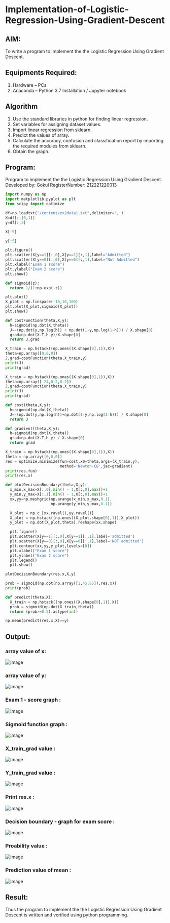 # Implementation-of-Logistic-Regression-Using-Gradient-Descent

## AIM:
To write a program to implement the the Logistic Regression Using Gradient Descent.

## Equipments Required:
1. Hardware – PCs
2. Anaconda – Python 3.7 Installation / Jupyter notebook

## Algorithm
1. Use the standard libraries in python for finding linear regression.
2. Set variables for assigning dataset values.
3. Import linear regression from sklearn.
4. Predict the values of array.
5. Calculate the accuracy, confusion and classification report by importing the required modules from sklearn.
6. Obtain the graph.

## Program:
Program to implement the the Logistic Regression Using Gradient Descent.
Developed by: Gokul
RegisterNumber: 212221220013 
```py
import numpy as np
import matplotlib.pyplot as plt
from scipy import optimize

df=np.loadtxt("/content/ex2data1.txt",delimiter=',')
X=df[:,[0,1]]
y=df[:,2]

X[:5]

y[:5]

plt.figure()
plt.scatter(X[y==1][:,0],X[y==1][:,1],label="Admitted")
plt.scatter(X[y==0][:,0],X[y==0][:,1],label="Not Admitted")
plt.xlabel("Exam 1 score")
plt.ylabel("Exam 2 score")
plt.show()

def sigmoid(z):
  return 1/(1+np.exp(-z))

plt.plot()
X_plot = np.linspace(-10,10,100)
plt.plot(X_plot,sigmoid(X_plot))
plt.show()

def costFunction(theta,X,y):
  h=sigmoid(np.dot(X,theta))
  J=-(np.dot(y,np.log(h)) + np.dot(1-y,np.log(1-h))) / X.shape[0]
  grad=np.dot(X.T,h-y)/X.shape[0]
  return J,grad

X_train = np.hstack((np.ones((X.shape[0],1)),X))
theta=np.array([0,0,0])
J,grad=costFunction(theta,X_train,y)
print(J)
print(grad)

X_train = np.hstack((np.ones((X.shape[0],1)),X))
theta=np.array([-24,0.2,0.2])
J,grad=costFunction(theta,X_train,y)
print(J)
print(grad)

def cost(theta,X,y):
  h=sigmoid(np.dot(X,theta))
  J=-(np.dot(y,np.log(h))+np.dot(1-y,np.log(1-h))) / X.shape[0]
  return J

def gradient(theta,X,y):
  h=sigmoid(np.dot(X,theta))
  grad=np.dot(X.T,h-y) / X.shape[0]
  return grad

X_train = np.hstack((np.ones((X.shape[0],1)),X))
theta = np.array([0,0,0])
res = optimize.minimize(fun=cost,x0=theta,args=(X_train,y),
                        method='Newton-CG',jac=gradient)
print(res.fun)
print(res.x)

def plotDecisionBoundary(theta,X,y):
  x_min,x_max=X[:,0].min() - 1,X[:,0].max()+1
  y_min,y_max=X[:,1].min() - 1,X[:,0].max()+1
  xx,yy=np.meshgrid(np.arange(x_min,x_max,0.1),
                    np.arange(y_min,y_max,0.1))

  X_plot = np.c_[xx.ravel(),yy.ravel()]
  X_plot = np.hstack((np.ones((X_plot.shape[0],1)),X_plot))
  y_plot = np.dot(X_plot,theta).reshape(xx.shape)

  plt.figure()
  plt.scatter(X[y==1][:,0],X[y==1][:,1],label='admitted')
  plt.scatter(X[y==0][:,0],X[y==0][:,1],label='NOT admitted')
  plt.contour(xx,yy,y_plot,levels=[0])
  plt.xlabel("Exam 1 score")
  plt.ylabel("Exam 2 score")
  plt.legend()
  plt.show()

plotDecisionBoundary(res.x,X,y)

prob = sigmoid(np.dot(np.array([1,45,85]),res.x))
print(prob)

def predict(theta,X):
  X_train = np.hstack((np.ones((X.shape[0],1)),X))
  prob = sigmoid(np.dot(X_train,theta))
  return (prob>=0.5).astype(int)

np.mean(predict(res.x,X)==y)
```

## Output:
### array value of x: 
![image](https://github.com/babavoss05/-Implementation-of-Logistic-Regression-Using-Gradient-Descent/assets/103019882/870c870a-be58-4365-b34f-77a67a055161)

### array value of y:
![image](https://github.com/babavoss05/-Implementation-of-Logistic-Regression-Using-Gradient-Descent/assets/103019882/8424a3c4-835e-4a30-be97-b8c15586ef6a)

### Exam 1 - score graph :
![image](https://github.com/babavoss05/-Implementation-of-Logistic-Regression-Using-Gradient-Descent/assets/103019882/221de6da-1324-4981-aa99-441224168e8d)

### Sigmoid function graph :
![image](https://github.com/babavoss05/-Implementation-of-Logistic-Regression-Using-Gradient-Descent/assets/103019882/16235fbc-adb3-4951-ba0f-28a782c3e63c)

### X_train_grad value :
![image](https://github.com/babavoss05/-Implementation-of-Logistic-Regression-Using-Gradient-Descent/assets/103019882/fe3db45d-59ab-461c-88dd-dd3ca8576955)

### Y_train_grad value :
![image](https://github.com/babavoss05/-Implementation-of-Logistic-Regression-Using-Gradient-Descent/assets/103019882/adedaa43-6b2b-4d2b-bc92-584601993913)

### Print res.x :
![image](https://github.com/babavoss05/-Implementation-of-Logistic-Regression-Using-Gradient-Descent/assets/103019882/64309b7b-21bb-4e6b-aee3-ae110267dc77)

### Decision boundary - graph for exam score :
![image](https://github.com/babavoss05/-Implementation-of-Logistic-Regression-Using-Gradient-Descent/assets/103019882/05d652aa-9d9e-4b93-b8c5-5a9e39ee61f4)


### Proability value :
![image](https://github.com/babavoss05/-Implementation-of-Logistic-Regression-Using-Gradient-Descent/assets/103019882/945090e3-7f76-4860-a7e4-34afdebb6693)

### Prediction value of mean :
![image](https://github.com/babavoss05/-Implementation-of-Logistic-Regression-Using-Gradient-Descent/assets/103019882/7067a17c-f57b-4557-bbf9-517a139dc2b7)

## Result:
Thus the program to implement the the Logistic Regression Using Gradient Descent is written and verified using python programming.


